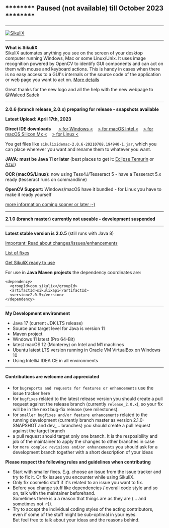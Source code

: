 ******** Paused (not available) till October 2023 ********
---

---

[![SikuliX](https://raw.githubusercontent.com/RaiMan/SikuliX1/master/Support/sikulix-red.png)](https://sikulix.github.io)

---
**What is SikuliX**<br>SikuliX automates anything you see on the screen of your desktop computer 
running Windows, Mac or some Linux/Unix. It uses image recognition powered by OpenCV to identify 
GUI components and can act on them with mouse and keyboard actions.
This is handy in cases when there is no easy access to a GUI's internals or 
the source code of the application or web page you want to act on. [More details](http://sikulix.com)

Great thanks for the new logo and all the help with the new webpage to [@Waleed Sadek](https://github.com/waleedsadek-panx)

---
**2.0.6 (branch release_2.0.x) preparing for release - snapshots available**

**Latest Upload: April 17th, 2023**

**Direct IDE downloads** &nbsp;&nbsp;&nbsp;&nbsp;
[> for Windows <](https://oss.sonatype.org/service/local/artifact/maven/redirect?r=snapshots&g=com.sikulix&a=sikulixidewin&v=2.0.6-SNAPSHOT&e=jar)&nbsp;&nbsp;&nbsp;&nbsp;[> for macOS Intel <](https://oss.sonatype.org/service/local/artifact/maven/redirect?r=snapshots&g=com.sikulix&a=sikulixidemac&v=2.0.6-SNAPSHOT&e=jar)&nbsp;&nbsp;&nbsp;&nbsp;[> for macOS Silicon Mx <](https://oss.sonatype.org/service/local/artifact/maven/redirect?r=snapshots&g=com.sikulix&a=sikulixidemacm&v=2.0.6-SNAPSHOT&e=jar)&nbsp;&nbsp;&nbsp;&nbsp;[> for Linux <](https://oss.sonatype.org/service/local/artifact/maven/redirect?r=snapshots&g=com.sikulix&a=sikulixidelux&v=2.0.6-SNAPSHOT&e=jar) 

You get files like `sikulixidemac-2.0.6-20210708.194940-1.jar`, which you can place wherever you want and rename them to whatever you want. 

**JAVA: must be Java 11 or later** (best places to get it: [Eclipse Temurin](https://adoptium.net) or [Azul](https://www.azul.com/downloads/?package=jdk#download-openjdk))

**OCR (macOS/Linux):** now using Tess4J/Tesseract 5 - have a Tesseract 5.x ready (tesseract runs on commandline)

**OpenCV Support:** Windows/macOS have it bundled - for Linux you have to make it ready yourself 

[more information coming sooner or later ;-)]()

---
**2.1.0 (branch master) currently not useable - development suspended**
<hr>

**Latest stable version is 2.0.5** (still runs with Java 8)

[Important: Read about changes/issues/enhancements](https://github.com/RaiMan/SikuliX1/wiki/About-actual-release-version)

[List of fixes](https://github.com/RaiMan/SikuliX1/wiki/ZZZ-Bug-Fixes)

[Get SikuliX ready to use](https://raiman.github.io/SikuliX1/downloads.html)
 
For use in **Java Maven projects** the dependency coordinates are:
```
<dependency>
  <groupId>com.sikulix</groupId>
  <artifactId>sikulixapi</artifactId>
  <version>2.0.5</version>
</dependency>
```
<hr>

**My Development environment**

 - Java 17 (current JDK LTS release)
 - Source and target level for Java is version 11
 - Maven project
 - Windows 11 latest (Pro 64-Bit)
 - latest macOS 12 (Monterey) on Intel and M1 machines
 - Ubuntu latest LTS version running in Oracle VM VirtualBox on Windows 10
 - Using IntelliJ IDEA CE in all environments

<hr>

#### Contributions are welcome and appreciated
 - for `bugreports and requests for features or enhancements` use the issue tracker here
 - for `bugfixes` related to the latest release version you should create a pull request against the release branch (currently `release_2.0.x`), so your fix will be in the next bug-fix release (see milestones).
- for `smaller bugfixes and/or feature enhancements` related to the running development (currently branch master as version 2.1.0-SNAPSHOT and dev_... branches) you should create a pull request against the target branch
- a pull request should target only one branch. It is the resposibility and job of the maintainer to apply the changes to other branches in case 
- for `more complex revisions and/or enhancements` you should ask for a development branch together with a short description of your ideas
 
 **Please respect the following rules and guidelines when contributing**
  - Start with smaller fixes. E.g. choose an issue from the issue tracker and try to fix it. Or fix issues you encounter while using SikuliX.
  - Only fix cosmetic stuff if it's related to an issue you want to fix.
  - Before you change stuff like dependencies / overall code style and so on, talk with the maintainer beforehand.<br>Sometimes there is a a reason that things are as they are (... and sometimes not :-)).
  - Try to accept the individual coding styles of the acting contributors, even if some of the stuff might be sub-optimal in your eyes.<br>But feel free to talk about your ideas and the reasons behind.

 
